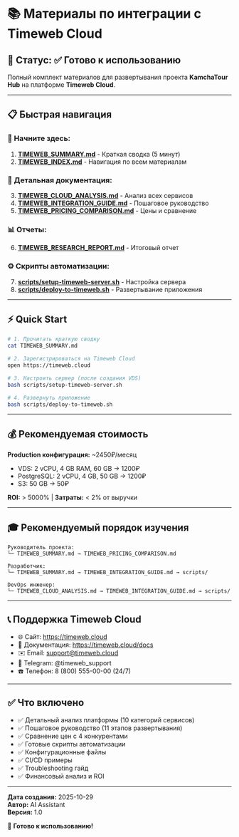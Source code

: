 # 📚 Материалы по интеграции с Timeweb Cloud

## 🎯 Статус: ✅ Готово к использованию

Полный комплект материалов для развертывания проекта **KamchaTour Hub** на платформе **Timeweb Cloud**.

---

## 📋 Быстрая навигация

### 🌟 Начните здесь:
1. **[TIMEWEB_SUMMARY.md](TIMEWEB_SUMMARY.md)** - Краткая сводка (5 минут)
2. **[TIMEWEB_INDEX.md](TIMEWEB_INDEX.md)** - Навигация по всем материалам

### 📖 Детальная документация:
3. **[TIMEWEB_CLOUD_ANALYSIS.md](TIMEWEB_CLOUD_ANALYSIS.md)** - Анализ всех сервисов
4. **[TIMEWEB_INTEGRATION_GUIDE.md](TIMEWEB_INTEGRATION_GUIDE.md)** - Пошаговое руководство
5. **[TIMEWEB_PRICING_COMPARISON.md](TIMEWEB_PRICING_COMPARISON.md)** - Цены и сравнение

### 📊 Отчеты:
6. **[TIMEWEB_RESEARCH_REPORT.md](TIMEWEB_RESEARCH_REPORT.md)** - Итоговый отчет

### ⚙️ Скрипты автоматизации:
7. **[scripts/setup-timeweb-server.sh](scripts/setup-timeweb-server.sh)** - Настройка сервера
8. **[scripts/deploy-to-timeweb.sh](scripts/deploy-to-timeweb.sh)** - Развертывание приложения

---

## ⚡ Quick Start

```bash
# 1. Прочитать краткую сводку
cat TIMEWEB_SUMMARY.md

# 2. Зарегистрироваться на Timeweb Cloud
open https://timeweb.cloud

# 3. Настроить сервер (после создания VDS)
bash scripts/setup-timeweb-server.sh

# 4. Развернуть приложение
bash scripts/deploy-to-timeweb.sh
```

---

## 💰 Рекомендуемая стоимость

**Production конфигурация:** ~2450₽/месяц

- VDS: 2 vCPU, 4 GB RAM, 60 GB → 1200₽
- PostgreSQL: 2 vCPU, 4 GB, 50 GB → 1200₽
- S3: 50 GB → 50₽

**ROI:** > 5000% | **Затраты:** < 2% от выручки

---

## 🎓 Рекомендуемый порядок изучения

```
Руководитель проекта:
└─ TIMEWEB_SUMMARY.md → TIMEWEB_PRICING_COMPARISON.md

Разработчик:
└─ TIMEWEB_SUMMARY.md → TIMEWEB_INTEGRATION_GUIDE.md → scripts/

DevOps инженер:
└─ TIMEWEB_CLOUD_ANALYSIS.md → TIMEWEB_INTEGRATION_GUIDE.md → scripts/
```

---

## 📞 Поддержка Timeweb Cloud

- 🌐 Сайт: https://timeweb.cloud
- 📖 Документация: https://timeweb.cloud/docs
- ✉️ Email: support@timeweb.cloud
- 📱 Telegram: @timeweb_support
- ☎️ Телефон: 8 (800) 555-00-00 (24/7)

---

## ✅ Что включено

- ✅ Детальный анализ платформы (10 категорий сервисов)
- ✅ Пошаговое руководство (11 этапов развертывания)
- ✅ Сравнение цен с 4 конкурентами
- ✅ Готовые скрипты автоматизации
- ✅ Конфигурационные файлы
- ✅ CI/CD примеры
- ✅ Troubleshooting гайд
- ✅ Финансовый анализ и ROI

---

**Дата создания:** 2025-10-29  
**Автор:** AI Assistant  
**Версия:** 1.0  

🎉 **Готово к использованию!**
